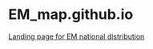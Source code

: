 # EM_map.github.io
[Landing page for EM national distribution](https://americanthinker.github.io/em_map.github.io/)
